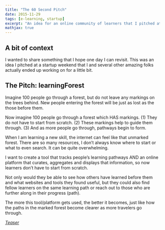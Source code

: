 ```yaml
---
title: "The 60 Second Pitch"
date: 2015-11-29
tags: [e-learning, startup]
excerpt: "An idea for an online community of learners that I pitched at a hackathon."
mathjax: true
---
```


## A bit of context
I wanted to share something that I hope one day I can revisit. This was an idea I pitched at a startup weekend that I and several other amazing folks actually ended up working on for a little bit. 


## The Pitch: learningForest
Imagine 100 people go through a forest, but do not leave any markings on the trees behind. New people entering the forest will be just as lost as the those before them.

Now imagine 100 people go through a forest which HAS markings. (1) They do not have to start from scratch. (2) These markings help to guide them through. (3) And as more people go through, pathways begin to form.

When I am learning a new skill, the internet can feel like that unmarked forest. There are so many resources, I don’t always know where to start or what to even search. It can be quite overwhelming.

I want to create a tool that tracks people’s learning pathways AND an online platform that curates, aggregates and displays that information, so now learners don’t have to start from scratch.

Not only would they be able to see how others have learned before them and what websites and tools they found useful, but they could also find fellow learners on the same learning path or reach out to those who are further along in their progress (path).

The more this tool/platform gets used, the better it becomes, just like how the paths in the marked forest become clearer as more travelers go through.

[*Teaser*](https://kevinhuang9.wixsite.com/learningforest)
